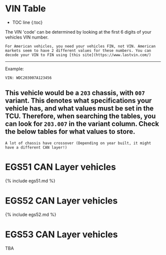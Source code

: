 # VIN Table



* TOC line
{:toc}

The VIN 'code' can be determined by looking at the first 6 digits of your vehicles VIN number.

```warning
For American vehicles, you need your vehicles FIN, not VIN. American markets seem to have 2 different values for these numbers. You can decode your VIN to FIN using [this site](https://www.lastvin.com/)
```

---
Example:

```
VIN: WDC203007A123456
```
This vehicle would be a `203` chassis, with `007` variant. This denotes what specifications your vehicle has, and what values must be set in the TCU. Therefore, when searching the tables, you can look for `203.007` in the variant column. Check the below tables for what values to store. 
---

```warning
A lot of chassis have crossover (Depending on year built, it might have a different CAN layer!)
```

# EGS51 CAN Layer vehicles
{% include egs51.md %}

# EGS52 CAN Layer vehicles
{% include egs52.md %}

# EGS53 CAN Layer vehicles
TBA